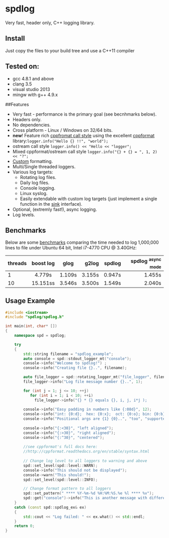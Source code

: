 # spdlog

Very fast, header only, C++ logging library.


## Install
Just copy the files to your build tree and use a C++11 compiler


## Tested on:
* gcc 4.8.1 and above
* clang 3.5
* visual studio 2013
* mingw with g++ 4.9.x

##Features
* Very fast - performance is the primary goal (see becnhmarks below).
* Headers only.
* No dependencies.
* Cross platform - Linux / Windows on 32/64 bits.
* **new**! Feature rich [cppfromat call style](http://cppformat.readthedocs.org/en/stable/syntax.html) using the excellent [cppformat](http://cppformat.github.io/) library:```logger.info("Hello {} !!", "world");```
* ostream call style ```logger.info() << "Hello << "logger";```
* Mixed cppformat/ostream call style ```logger.info("{} + {} = ", 1, 2) << "?";```
* [Custom](https://github.com/gabime/spdlog/wiki/Custom-formatting) formatting.
* Multi/Single threaded loggers.
* Various log targets:
    * Rotating log files.
    * Daily log files.
    * Console logging.
    * Linux syslog.
    * Easily extendable with custom log targets  (just implement a single function in the [sink](include/spdlog/sinks/sink.h) interface).
* Optional, (extremly fast!), async logging.
* Log levels.




## Benchmarks

Below are some [benchmarks](bench) comparing the time needed to log 1,000,000 lines to file under Ubuntu 64 bit, Intel i7-4770 CPU @ 3.40GHz:

|threads|boost log|glog|g2log|spdlog|spdlog <sup>async mode</sup>|
|-------|:-------:|:-----:|------:|------:|------:|
|1|4.779s|1.109s|3.155s|0.947s|1.455s
|10|15.151ss|3.546s|3.500s|1.549s|2.040s|




## Usage Example
```c++
#include <iostream>
#include "spdlog/spdlog.h"

int main(int, char* [])
{
    namespace spd = spdlog;

    try
    {
        std::string filename = "spdlog_example";
        auto console = spd::stdout_logger_mt("console");
        console->info("Welcome to spdlog!") ;
        console->info("Creating file {}..", filename);

        auto file_logger = spd::rotating_logger_mt("file_logger", filename, 1024 * 1024 * 5, 3);
        file_logger->info("Log file message number {}..", 1);

        for (int j = 1; j <= 10; ++j)
           for (int i = 1; i < 10; ++i)
             file_logger->info("{} * {} equals {}, i, j, i*j );
        
        console->info("Easy padding in numbers like {:08d}", 12);
        console->info("int: {0:d};  hex: {0:x};  oct: {0:o}; bin: {0:b}", 42);
        console->info("Positional args are {1} {0}..", "too", "supported): 
        
        console->info("{:<30}", "left aligned");
        console->info("{:>30}", "right aligned");
        console->info("{:^30}", "centered");
        
        //see cppformat's full docs here:
        //http://cppformat.readthedocs.org/en/stable/syntax.html
        
        // Change log level to all loggers to warning and above
        spd::set_level(spd::level::WARN);
        console->info("This should not be displayed");
        console->warn("This should!");
        spd::set_level(spd::level::INFO);

        // Change format pattern to all loggers
        spd::set_pattern(" **** %Y-%m-%d %H:%M:%S.%e %l **** %v");
        spd::get("console")->info("This is another message with different format");
    }
    catch (const spd::spdlog_ex& ex)
    {
        std::cout << "Log failed: " << ex.what() << std::endl;
    }
    return 0;
}
```
